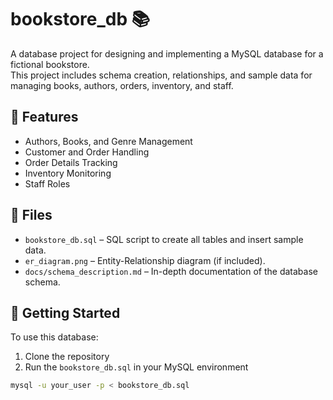 # bookstore_db 📚

A database project for designing and implementing a MySQL database for a fictional bookstore.  
This project includes schema creation, relationships, and sample data for managing books, authors, orders, inventory, and staff.

## 📌 Features

- Authors, Books, and Genre Management
- Customer and Order Handling
- Order Details Tracking
- Inventory Monitoring
- Staff Roles

## 📂 Files

- `bookstore_db.sql` – SQL script to create all tables and insert sample data.
- `er_diagram.png` – Entity-Relationship diagram (if included).
- `docs/schema_description.md` – In-depth documentation of the database schema.

## 🚀 Getting Started

To use this database:

1. Clone the repository
2. Run the `bookstore_db.sql` in your MySQL environment

```bash
mysql -u your_user -p < bookstore_db.sql
```
